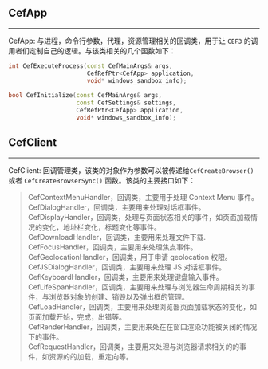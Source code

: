 

## CefApp
***

CefApp: 与进程，命令行参数，代理，资源管理相关的回调类，用于让 `CEF3` 的调用者们定制自己的逻辑。与该类相关的几个函数如下：
```cpp
int CefExecuteProcess(const CefMainArgs& args,
                      CefRefPtr<CefApp> application,
                      void* windows_sandbox_info);
                      
bool CefInitialize(const CefMainArgs& args,
                   const CefSettings& settings,
                   CefRefPtr<CefApp> application,
                   void* windows_sandbox_info);
```

## CefClient
***
CefClient: 回调管理类，该类的对象作为参数可以被传递给`CefCreateBrowser()` 或者 `CefCreateBrowserSync()` 函数。该类的主要接口如下：

>CefContextMenuHandler，回调类，主要用于处理 Context Menu 事件。  
CefDialogHandler，回调类，主要用来处理对话框事件。  
CefDisplayHandler，回调类，处理与页面状态相关的事件，如页面加载情况的变化，地址栏变化，标题变化等事件。  
CefDownloadHandler，回调类，主要用来处理文件下载.  
CefFocusHandler，回调类，主要用来处理焦点事件。  
CefGeolocationHandler，回调类，用于申请 geolocation 权限。  
CefJSDialogHandler，回调类，主要用来处理 JS 对话框事件。  
CefKeyboardHandler，回调类，主要用来处理键盘输入事件。  
CefLifeSpanHandler，回调类，主要用来处理与浏览器生命周期相关的事件，与浏览器对象的创建、销毁以及弹出框的管理。  
CefLoadHandler，回调类，主要用来处理浏览器页面加载状态的变化，如页面加载开始，完成，出错等。  
CefRenderHandler，回调类，主要用来处在在窗口渲染功能被关闭的情况下的事件。  
CefRequestHandler，回调类，主要用来处理与浏览器请求相关的的事件，如资源的的加载，重定向等。  
